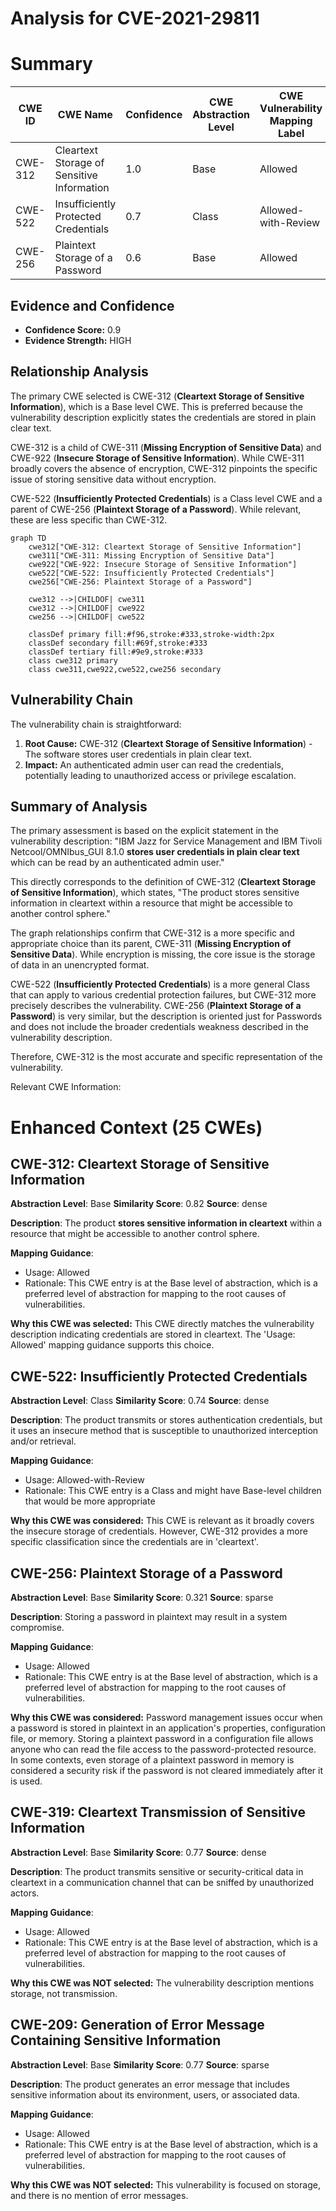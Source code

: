 # Analysis for CVE-2021-29811

# Summary
| CWE ID | CWE Name | Confidence | CWE Abstraction Level | CWE Vulnerability Mapping Label | CWE-Vulnerability Mapping Notes |
|---|---|---|---|---|---|
| CWE-312 | Cleartext Storage of Sensitive Information | 1.0 | Base | Allowed | Primary CWE |
| CWE-522 | Insufficiently Protected Credentials | 0.7 | Class | Allowed-with-Review | Secondary Candidate |
| CWE-256 | Plaintext Storage of a Password | 0.6 | Base | Allowed | Secondary Candidate |

## Evidence and Confidence

*   **Confidence Score:** 0.9
*   **Evidence Strength:** HIGH

## Relationship Analysis
The primary CWE selected is CWE-312 (**Cleartext Storage of Sensitive Information**), which is a Base level CWE. This is preferred because the vulnerability description explicitly states the credentials are stored in plain clear text.

CWE-312 is a child of CWE-311 (**Missing Encryption of Sensitive Data**) and CWE-922 (**Insecure Storage of Sensitive Information**). While CWE-311 broadly covers the absence of encryption, CWE-312 pinpoints the specific issue of storing sensitive data without encryption.

CWE-522 (**Insufficiently Protected Credentials**) is a Class level CWE and a parent of CWE-256 (**Plaintext Storage of a Password**). While relevant, these are less specific than CWE-312.

```mermaid
graph TD
    cwe312["CWE-312: Cleartext Storage of Sensitive Information"]
    cwe311["CWE-311: Missing Encryption of Sensitive Data"]
    cwe922["CWE-922: Insecure Storage of Sensitive Information"]
    cwe522["CWE-522: Insufficiently Protected Credentials"]
    cwe256["CWE-256: Plaintext Storage of a Password"]

    cwe312 -->|CHILDOF| cwe311
    cwe312 -->|CHILDOF| cwe922
    cwe256 -->|CHILDOF| cwe522

    classDef primary fill:#f96,stroke:#333,stroke-width:2px
    classDef secondary fill:#69f,stroke:#333
    classDef tertiary fill:#9e9,stroke:#333
    class cwe312 primary
    class cwe311,cwe922,cwe522,cwe256 secondary
```

## Vulnerability Chain
The vulnerability chain is straightforward:

1.  **Root Cause:** CWE-312 (**Cleartext Storage of Sensitive Information**) - The software stores user credentials in plain clear text.
2.  **Impact:** An authenticated admin user can read the credentials, potentially leading to unauthorized access or privilege escalation.

## Summary of Analysis
The primary assessment is based on the explicit statement in the vulnerability description: "IBM Jazz for Service Management and IBM Tivoli Netcool/OMNIbus_GUI 8.1.0 **stores user credentials in plain clear text** which can be read by an authenticated admin user."

This directly corresponds to the definition of CWE-312 (**Cleartext Storage of Sensitive Information**), which states, "The product stores sensitive information in cleartext within a resource that might be accessible to another control sphere."

The graph relationships confirm that CWE-312 is a more specific and appropriate choice than its parent, CWE-311 (**Missing Encryption of Sensitive Data**). While encryption is missing, the core issue is the storage of data in an unencrypted format.

CWE-522 (**Insufficiently Protected Credentials**) is a more general Class that can apply to various credential protection failures, but CWE-312 more precisely describes the vulnerability. CWE-256 (**Plaintext Storage of a Password**) is very similar, but the description is oriented just for Passwords and does not include the broader credentials weakness described in the vulnerability description.

Therefore, CWE-312 is the most accurate and specific representation of the vulnerability.

Relevant CWE Information:

# Enhanced Context (25 CWEs)

## CWE-312: Cleartext Storage of Sensitive Information
**Abstraction Level**: Base
**Similarity Score**: 0.82
**Source**: dense

**Description**:
The product **stores sensitive information in cleartext** within a resource that might be accessible to another control sphere.

**Mapping Guidance**:
- Usage: Allowed
- Rationale: This CWE entry is at the Base level of abstraction, which is a preferred level of abstraction for mapping to the root causes of vulnerabilities.

**Why this CWE was selected:** This CWE directly matches the vulnerability description indicating credentials are stored in cleartext. The 'Usage: Allowed' mapping guidance supports this choice.

## CWE-522: Insufficiently Protected Credentials
**Abstraction Level**: Class
**Similarity Score**: 0.74
**Source**: dense

**Description**:
The product transmits or stores authentication credentials, but it uses an insecure method that is susceptible to unauthorized interception and/or retrieval.

**Mapping Guidance**:
- Usage: Allowed-with-Review
- Rationale: This CWE entry is a Class and might have Base-level children that would be more appropriate

**Why this CWE was considered:** This CWE is relevant as it broadly covers the insecure storage of credentials. However, CWE-312 provides a more specific classification since the credentials are in 'cleartext'.

## CWE-256: Plaintext Storage of a Password
**Abstraction Level**: Base
**Similarity Score**: 0.321
**Source**: sparse

**Description**:
Storing a password in plaintext may result in a system compromise.

**Mapping Guidance**:
- Usage: Allowed
- Rationale: This CWE entry is at the Base level of abstraction, which is a preferred level of abstraction for mapping to the root causes of vulnerabilities.

**Why this CWE was considered:** Password management issues occur when a password is stored in plaintext in an application's properties, configuration file, or memory. Storing a plaintext password in a configuration file allows anyone who can read the file access to the password-protected resource. In some contexts, even storage of a plaintext password in memory is considered a security risk if the password is not cleared immediately after it is used.

## CWE-319: Cleartext Transmission of Sensitive Information
**Abstraction Level**: Base
**Similarity Score**: 0.77
**Source**: dense

**Description**:
The product transmits sensitive or security-critical data in cleartext in a communication channel that can be sniffed by unauthorized actors.

**Mapping Guidance**:
- Usage: Allowed
- Rationale: This CWE entry is at the Base level of abstraction, which is a preferred level of abstraction for mapping to the root causes of vulnerabilities.

**Why this CWE was NOT selected:** The vulnerability description mentions storage, not transmission.

## CWE-209: Generation of Error Message Containing Sensitive Information
**Abstraction Level**: Base
**Similarity Score**: 0.77
**Source**: sparse

**Description**:
The product generates an error message that includes sensitive information about its environment, users, or associated data.

**Mapping Guidance**:
- Usage: Allowed
- Rationale: This CWE entry is at the Base level of abstraction, which is a preferred level of abstraction for mapping to the root causes of vulnerabilities.

**Why this CWE was NOT selected:** This vulnerability is focused on storage, and there is no mention of error messages.